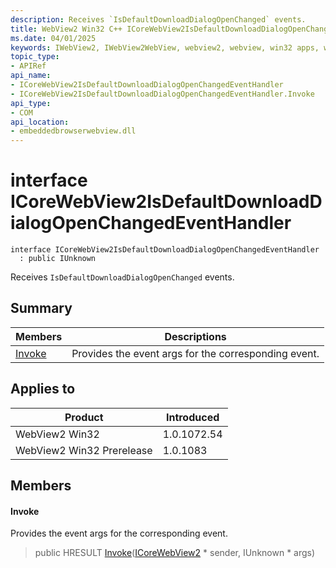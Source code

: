 ```yaml
---
description: Receives `IsDefaultDownloadDialogOpenChanged` events.
title: WebView2 Win32 C++ ICoreWebView2IsDefaultDownloadDialogOpenChangedEventHandler
ms.date: 04/01/2025
keywords: IWebView2, IWebView2WebView, webview2, webview, win32 apps, win32, edge, ICoreWebView2, ICoreWebView2Controller, browser control, edge html, ICoreWebView2IsDefaultDownloadDialogOpenChangedEventHandler
topic_type: 
- APIRef
api_name:
- ICoreWebView2IsDefaultDownloadDialogOpenChangedEventHandler
- ICoreWebView2IsDefaultDownloadDialogOpenChangedEventHandler.Invoke
api_type:
- COM
api_location:
- embeddedbrowserwebview.dll
---
```


# interface ICoreWebView2IsDefaultDownloadDialogOpenChangedEventHandler

```
interface ICoreWebView2IsDefaultDownloadDialogOpenChangedEventHandler
  : public IUnknown
```

Receives `IsDefaultDownloadDialogOpenChanged` events.

## Summary

 Members                        | Descriptions
--------------------------------|---------------------------------------------
[Invoke](#invoke) | Provides the event args for the corresponding event.

## Applies to

Product                         | Introduced
--------------------------------|---------------------------------------------
WebView2 Win32            |    1.0.1072.54
WebView2 Win32 Prerelease |    1.0.1083

## Members

#### Invoke

Provides the event args for the corresponding event.

> public HRESULT [Invoke](#invoke)([ICoreWebView2](icorewebview2.md#icorewebview2) * sender, IUnknown * args)

